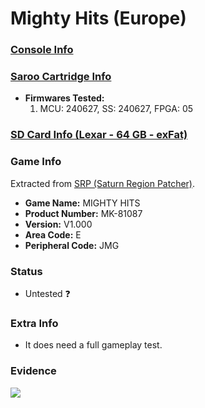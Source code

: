 # Mighty Hits (Europe)

### [Console Info](../../../../../Info/Consoles/VA13/README.md)

### [Saroo Cartridge Info](../../../../../Info/Cartridges/RetroGameParadiseStore/1.32F/README.md)

- <b>Firmwares Tested:</b>
  1. MCU: 240627, SS: 240627, FPGA: 05

### [SD Card Info (Lexar - 64 GB - exFat)](../../../../../Info/SdCards/Lexar/64GB/exfat/README.md)

### Game Info

Extracted from [SRP (Saturn Region Patcher)](https://segaxtreme.net/resources/saturn-region-patcher.81/download).

- <b>Game Name:</b> MIGHTY HITS
- <b>Product Number:</b> MK-81087
- <b>Version:</b> V1.000
- <b>Area Code:</b> E
- <b>Peripheral Code:</b> JMG

### Status

- Untested :question:

### Extra Info

- It does need a full gameplay test.

### Evidence

[![](https://img.youtube.com/vi/TciBJKsCLDg/0.jpg)](https://www.youtube.com/watch?v=TciBJKsCLDg)
